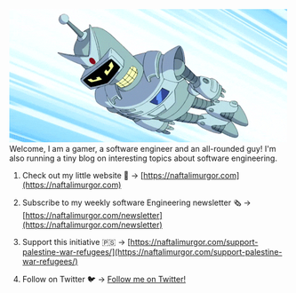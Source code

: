 

<img src="https://github.com/naftalimurgor/naftalimurgor/blob/main/bender.gif?raw=true"  style="object-fit: scale-up"/>
Welcome, I am a gamer, a software engineer and an all-rounded guy! I'm also running a tiny blog on interesting topics about software engineering. 

1. Check out my little website 🔗 → [https://naftalimurgor.com](https://naftalimurgor.com)

1. Subscribe to my weekly software Engineering newsletter 🗞️ →  [https://naftalimurgor.com/newsletter](https://naftalimurgor.com/newsletter)

1. Support this initiative 🇵🇸  →  [https://naftalimurgor.com/support-palestine-war-refugees/](https://naftalimurgor.com/support-palestine-war-refugees/)
1. Follow on Twitter 🐦 → [Follow me on Twitter!](https://twitter.com/nkmurgor)
